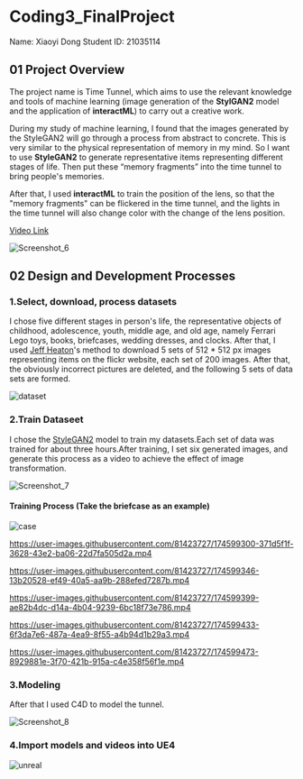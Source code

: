 # Coding3_FinalProject
Name: Xiaoyi Dong
Student ID: 21035114

## 01 Project Overview
The project name is Time Tunnel, which aims to use the relevant knowledge and tools of machine learning (image generation of the **StylGAN2** model and the application of **interactML**) to carry out a creative work.

During my study of machine learning, I found that the images generated by the StyleGAN2 will go through a process from abstract to concrete. This is very similar to the physical representation of memory in my mind. So I want to use **StyleGAN2** to generate representative items representing different stages of life. Then put these “memory fragments” into the time tunnel to bring people's memories.

After that, I used **interactML** to train the position of the lens, so that the "memory fragments" can be flickered in the time tunnel, and the lights in the time tunnel will also change color with the change of the lens position.

[Video Link](https://www.youtube.com/watch?v=AfnSIu_WJmI)

![Screenshot_6](https://user-images.githubusercontent.com/81423727/174595155-685156a5-6cd0-4780-9bed-f3beb8985496.png)


## 02 Design and Development Processes

### 1.Select, download, process datasets
I chose five different stages in person's life, the representative objects of childhood, adolescence, youth, middle age, and old age, namely Ferrari Lego toys, books, briefcases, wedding dresses, and clocks. After that, I used [Jeff Heaton](https://www.youtube.com/watch?v=9sBQqlTtQ2k)'s method to download 5 sets of 512 * 512 px images representing items on the flickr website, each set of 200 images. After that, the obviously incorrect pictures are deleted, and the following 5 sets of data sets are formed.

![dataset](https://user-images.githubusercontent.com/81423727/174593552-774e7a0e-3c0f-4277-9be6-f525ae2175c1.jpg)

### 2.Train Dataseet
I chose the [StyleGAN2](https://colab.research.google.com/drive/1_fenx2FKJAHEPmg-ceBdxEY2TsesnTq-) model to train my datasets.Each set of data was trained for about three hours.After training, I set six generated images, and generate this process as a video to achieve the effect of image transformation.

![Screenshot_7](https://user-images.githubusercontent.com/81423727/174599050-fbc09697-6f05-46c7-b9ca-21fd5a796fe0.png)

#### Training Process (Take the briefcase as an example)

![case](https://user-images.githubusercontent.com/81423727/174598742-3ee5ba42-4507-46bd-a85a-d7899bc6e80b.jpg)

https://user-images.githubusercontent.com/81423727/174599300-371d5f1f-3628-43e2-ba06-22d7fa505d2a.mp4

https://user-images.githubusercontent.com/81423727/174599346-13b20528-ef49-40a5-aa9b-288efed7287b.mp4

https://user-images.githubusercontent.com/81423727/174599399-ae82b4dc-d14a-4b04-9239-6bc18f73e786.mp4

https://user-images.githubusercontent.com/81423727/174599433-6f3da7e6-487a-4ea9-8f55-a4b94d1b29a3.mp4

https://user-images.githubusercontent.com/81423727/174599473-8929881e-3f70-421b-915a-c4e358f56f1e.mp4


### 3.Modeling

After that I used C4D to model the tunnel.

![Screenshot_8](https://user-images.githubusercontent.com/81423727/174600749-7bce1e32-bbeb-4341-b76d-d5a5279f0ca0.png)


### 4.Import models and videos into UE4

![unreal](https://user-images.githubusercontent.com/81423727/174603838-fe3c84d9-80ba-4ef5-ad3c-26596df20c31.jpg)


